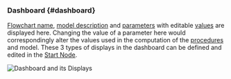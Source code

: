 ### Dashboard {#dashboard}

[Flowchart name](start_node.md), [model description](start_node.md) and [parameters](parameters.md) with editable [values](../chapter_3_procedures/Values.md) are displayed here. Changing the value of a parameter here would correspondingly alter the values used in the computation of the [procedures](procedure.md) and model. These 3 types of displays in the dashboard can be defined and edited in the [Start Node](start_node.md).

![Dashboard and its Displays](..\..\assets\chapter_1_assets\Dashboard.png)